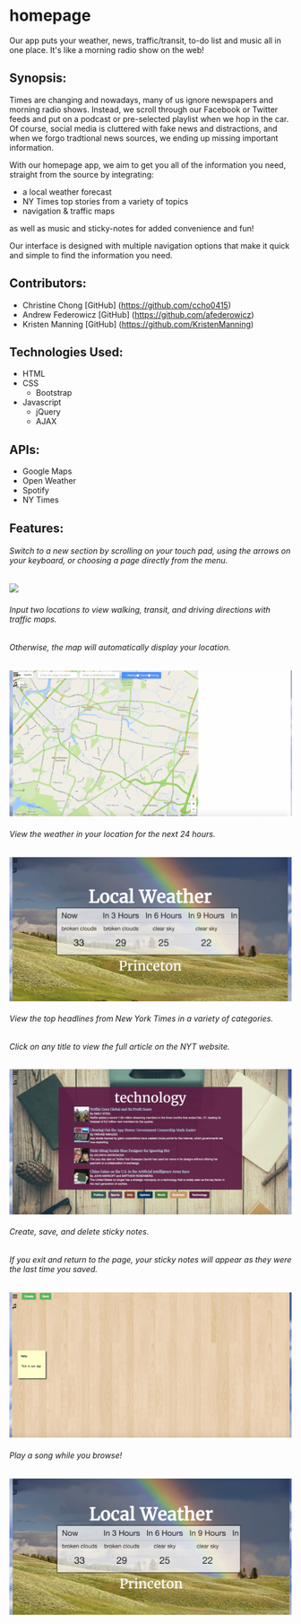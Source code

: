 # homepage

Our app puts your weather, news, traffic/transit, to-do list and music all in one place. It's like a morning radio show on the web!

## Synopsis:

Times are changing and nowadays, many of us ignore newspapers and morning radio shows. Instead, we scroll through our Facebook or Twitter feeds and put on a podcast or pre-selected playlist when we hop in the car. Of course, social media is cluttered with fake news and distractions, and when we forgo tradtional news sources, we ending up missing important information. 

With our homepage app, we aim to get you all of the information you need, straight from the source by integrating: 

* a local weather forecast 
* NY Times top stories from a variety of topics
* navigation & traffic maps 

as well as music and sticky-notes for added convenience and fun! 

Our interface is designed with multiple navigation options that make it quick and simple to find the information you need. 

## Contributors:

* Christine Chong [GitHub] (https://github.com/ccho0415)
* Andrew Federowicz [GitHub] (https://github.com/afederowicz)
* Kristen Manning [GitHub] (https://github.com/KristenManning)

## Technologies Used: 

* HTML 
* CSS
  * Bootstrap
* Javascript
  * jQuery
  * AJAX 

## APIs: 

* Google Maps 
* Open Weather 
* Spotify 
* NY Times 

## Features: 
###### Switch to a new section by scrolling on your touch pad, using the arrows on your keyboard, or choosing a page directly from the menu. 
![](https://github.com/KristenManning/homepage/blob/master/assets/readme-gifs/gif1.gif)



###### Input two locations to view walking, transit, and driving directions with traffic maps. 
###### Otherwise, the map will automatically display your location. 


![](https://github.com/KristenManning/homepage/blob/master/assets/readme-gifs/gif2.gif)



###### View the weather in your location for the next 24 hours. 


![](https://github.com/KristenManning/homepage/blob/master/assets/readme-gifs/gif3.gif)



###### View the top headlines from New York Times in a variety of categories. 
###### Click on any title to view the full article on the NYT website. 


![](https://github.com/KristenManning/homepage/blob/master/assets/readme-gifs/gif5.gif)



###### Create, save, and delete sticky notes. 
###### If you exit and return to the page, your sticky notes will appear as they were the last time you saved. 


![](https://github.com/KristenManning/homepage/blob/master/assets/readme-gifs/gif6.gif)



###### Play a song while you browse! 


![](https://github.com/KristenManning/homepage/blob/master/assets/readme-gifs/gif4.gif)

